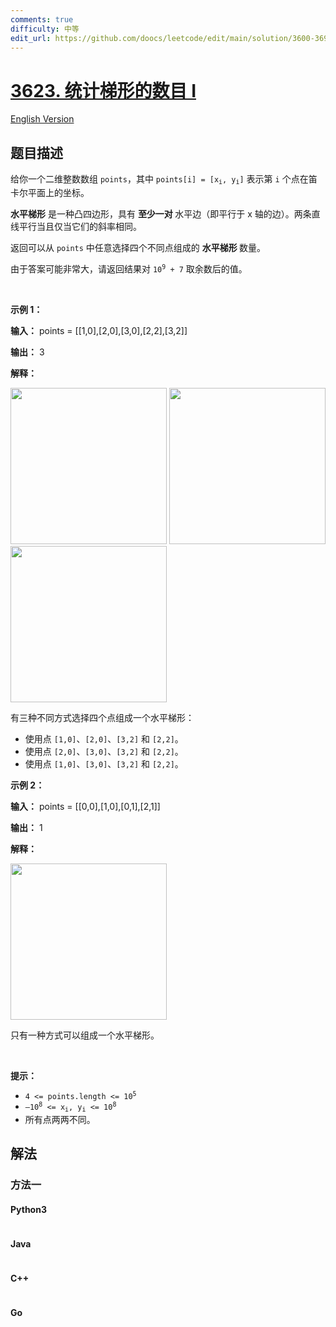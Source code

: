 ```yaml
---
comments: true
difficulty: 中等
edit_url: https://github.com/doocs/leetcode/edit/main/solution/3600-3699/3623.Count%20Number%20of%20Trapezoids%20I/README.md
---
```


<!-- problem:start -->

# [3623. 统计梯形的数目 I](https://leetcode.cn/problems/count-number-of-trapezoids-i)

[English Version](/solution/3600-3699/3623.Count%20Number%20of%20Trapezoids%20I/README_EN.md)

## 题目描述

<!-- description:start -->

<p data-end="189" data-start="146">给你一个二维整数数组 <code>points</code>，其中 <code>points[i] = [x<sub>i</sub>, y<sub>i</sub>]</code> 表示第 <code>i</code> 个点在笛卡尔平面上的坐标。</p>

<p data-end="579" data-start="405"><strong>水平梯形</strong> 是一种凸四边形，具有&nbsp;<strong data-end="496" data-start="475">至少一对&nbsp;</strong>水平边（即平行于 x 轴的边）。两条直线平行当且仅当它们的斜率相同。</p>

<p data-end="579" data-start="405">返回可以从 <code>points</code> 中任意选择四个不同点组成的&nbsp;<strong>水平梯形 </strong>数量。</p>

<p>由于答案可能非常大，请返回结果对 <code>10<sup>9</sup> + 7</code> 取余数后的值。</p>

<p>&nbsp;</p>

<p><strong class="example">示例 1：</strong></p>

<div class="example-block">
<p><strong>输入：</strong> <span class="example-io">points = [[1,0],[2,0],[3,0],[2,2],[3,2]]</span></p>

<p><strong>输出：</strong> <span class="example-io">3</span></p>

<p><strong>解释：</strong></p>

<p><img alt="" src="https://fastly.jsdelivr.net/gh/doocs/leetcode@main/solution/3600-3699/3623.Count%20Number%20of%20Trapezoids%20I/images/desmos-graph-6.png" style="width: 250px; height: 250px;" /> <img alt="" src="https://fastly.jsdelivr.net/gh/doocs/leetcode@main/solution/3600-3699/3623.Count%20Number%20of%20Trapezoids%20I/images/desmos-graph-7.png" style="width: 250px; height: 250px;" /> <img alt="" src="https://fastly.jsdelivr.net/gh/doocs/leetcode@main/solution/3600-3699/3623.Count%20Number%20of%20Trapezoids%20I/images/desmos-graph-8.png" style="width: 250px; height: 250px;" /></p>

<p>有三种不同方式选择四个点组成一个水平梯形：</p>

<ul>
	<li data-end="247" data-start="193">使用点 <code data-end="213" data-start="206">[1,0]</code>、<code data-end="222" data-start="215">[2,0]</code>、<code data-end="231" data-start="224">[3,2]</code> 和 <code data-end="244" data-start="237">[2,2]</code>。</li>
	<li data-end="305" data-start="251">使用点 <code data-end="271" data-start="264">[2,0]</code>、<code data-end="280" data-start="273">[3,0]</code>、<code data-end="289" data-start="282">[3,2]</code> 和 <code data-end="302" data-start="295">[2,2]</code>。</li>
	<li data-end="361" data-start="309">使用点 <code data-end="329" data-start="322">[1,0]</code>、<code data-end="338" data-start="331">[3,0]</code>、<code data-end="347" data-start="340">[3,2]</code> 和 <code data-end="360" data-start="353">[2,2]</code>。</li>
</ul>
</div>

<p><strong class="example">示例 2：</strong></p>

<div class="example-block">
<p><strong>输入：</strong> <span class="example-io">points = [[0,0],[1,0],[0,1],[2,1]]</span></p>

<p><strong>输出：</strong> <span class="example-io">1</span></p>

<p><strong>解释：</strong></p>

<p><img alt="" src="https://fastly.jsdelivr.net/gh/doocs/leetcode@main/solution/3600-3699/3623.Count%20Number%20of%20Trapezoids%20I/images/desmos-graph-5.png" style="width: 250px; height: 250px;" /></p>

<p>只有一种方式可以组成一个水平梯形。</p>
</div>

<p>&nbsp;</p>

<p><strong>提示：</strong></p>

<ul>
	<li><code>4 &lt;= points.length &lt;= 10<sup>5</sup></code></li>
	<li><code>–10<sup>8</sup> &lt;= x<sub>i</sub>, y<sub>i</sub> &lt;= 10<sup>8</sup></code></li>
	<li>所有点两两不同。</li>
</ul>

<!-- description:end -->

## 解法

<!-- solution:start -->

### 方法一

<!-- tabs:start -->

#### Python3

```python

```

#### Java

```java

```

#### C++

```cpp

```

#### Go

```go

```

<!-- tabs:end -->

<!-- solution:end -->

<!-- problem:end -->

